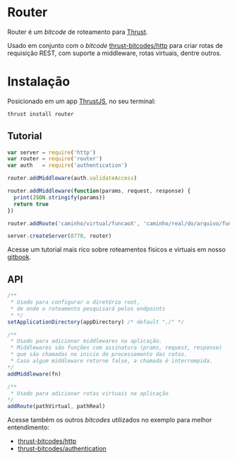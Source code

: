 Router
===============

Router é um *bitcode* de roteamento para [Thrust](https://github.com/Thrustjs/thrust).

Usado em conjunto com o *bitcode* [thrust-bitcodes/http](https://github.com/thrust-bitcodes/http) para criar rotas de requisição REST, com suporte a middleware, rotas virtuais, dentre outros.

# Instalação

Posicionado em um app [ThrustJS](https://github.com/thrustjs/thrust), no seu terminal:

```bash
thrust install router
```

## Tutorial

```javascript
var server = require('http')
var router = require('router')
var auth   = require('authentication')

router.addMiddleware(auth.validateAccess)

router.addMiddleware(function(params, request, response) {
  print(JSON.stringify(params))
  return true
})

router.addRoute('caminho/virtual/funcaoX', 'caminho/real/do/arquivo/funcaoX')

server.createServer(8778, router)
```

Acesse um tutorial mais rico sobre roteamentos físicos e virtuais em nosso [gitbook](https://thrustjs.gitbooks.io/thrustjs/roteamento.html).

## API

```javascript
/**
 * Usado para configurar o diretório root,
 * de onde o roteamento pesquisará pelos endpoints
 * */
setApplicationDirectory(appDirectory) /* default "./" */

/**
 * Usado para adicionar middlewares na aplicação.
 * Middlewares são funções com assinatura (prams, request, response)
 * que são chamadas no inicio do processamento das rotas.
 * Caso algum middleware retorne false, a chamada é interrompida.
*/
addMiddleware(fn)

/**
 * Usado para adicionar rotas virtuais na aplicação
*/
addRoute(pathVirtual, pathReal)
```

Acesse também os outros *bitcodes* utilizados no exemplo para melhor entendimento:

- [thrust-bitcodes/http](https://github.com/thrust-bitcodes/http)
- [thrust-bitcodes/authentication](https://github.com/thrust-bitcodes/authentication)



